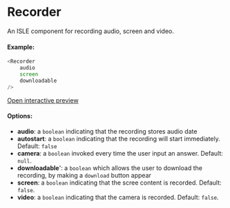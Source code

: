 # Recorder

An ISLE component for recording audio, screen and video.

#### Example:

``` js
<Recorder 
    audio
    screen
    downloadable
/>
``` 

[Open interactive preview](https://isle.heinz.cmu.edu/components/recorder/)

#### Options:

* __audio__: a `boolean` indicating that the recording stores audio date
* __autostart__: a `boolean` indicating that the recording will start immediately. Default: `false`
* __camera__: a `boolean` invoked every time the user input an answer. Default: `null`.
* __downloadable__': a `boolean` which allows the user to download the recording, by making a `download` button appear
* __screen__: a `boolean` indicating that the scree content is recorded. Default: `false`.
* __video__: a `boolean` indicating that the camera is recorded. Default: `false`.

